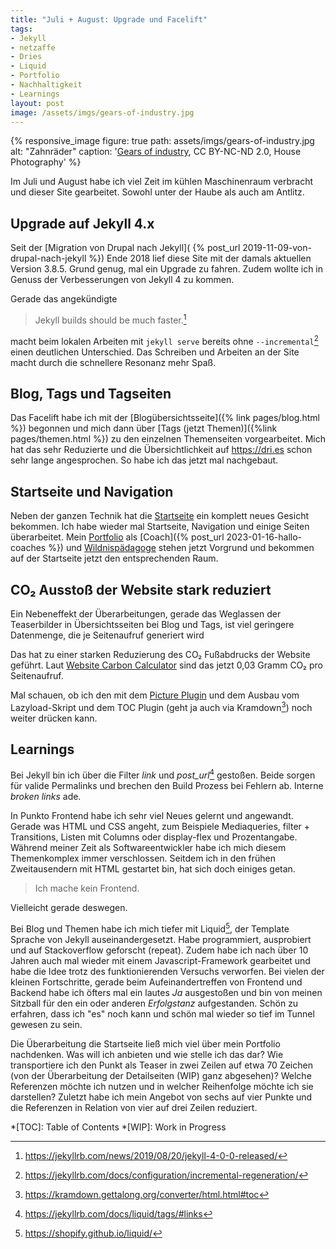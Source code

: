 ```yaml
---
title: "Juli + August: Upgrade und Facelift"
tags:
- Jekyll
- netzaffe
- Dries
- Liquid
- Portfolio
- Nachhaltigkeit
- Learnings
layout: post
image: /assets/imgs/gears-of-industry.jpg
---
```

{% responsive_image figure: true 
path: assets/imgs/gears-of-industry.jpg 
alt: "Zahnräder" 
caption: '<a href="https://www.flickr.com/photos/housephotography/953871961/">Gears of industry</a>, 
CC BY-NC-ND 2.0, House Photography' %}

Im Juli und August habe ich viel Zeit im kühlen Maschinenraum verbracht 
und dieser Site gearbeitet. 
Sowohl unter der Haube als auch am Antlitz.

## Upgrade auf Jekyll 4.x

Seit der [Migration von Drupal nach Jekyll](
{% post_url  2019-11-09-von-drupal-nach-jekyll %})
Ende 2018 lief diese Site 
mit der damals aktuellen Version 3.8.5.
Grund genug, mal ein Upgrade zu fahren.
Zudem wollte ich in Genuss der Verbesserungen von Jekyll 4 zu kommen.

Gerade das angekündigte 

> Jekyll builds should be much faster.[^j4] 

macht beim lokalen Arbeiten mit `jekyll serve` bereits 
ohne `--incremental`[^inc] einen deutlichen Unterschied.
Das Schreiben und Arbeiten an der Site 
macht durch die schnellere Resonanz mehr Spaß. 

## Blog, Tags und Tagseiten

Das Facelift habe ich mit der [Blogübersichtsseite]({% link pages/blog.html %}) begonnen
und mich dann über [Tags (jetzt Themen)]({%link pages/themen.html %}) zu den einzelnen Themenseiten vorgearbeitet.
Mich hat das sehr Reduzierte und die Übersichtlichkeit 
auf <https://dri.es> schon sehr lange angesprochen. 
So habe ich das jetzt mal nachgebaut.

## Startseite und Navigation

Neben der ganzen Technik hat die [Startseite](/) ein komplett neues Gesicht bekommen.
Ich habe wieder mal Startseite, Navigation und einige Seiten überarbeitet.
Mein [Portfolio](/#mein-angebot) als [Coach]({% post_url 2023-01-16-hallo-coaches %}) 
und [Wildnispädagoge](/thema/wildnispadagogik/) 
stehen jetzt Vorgrund 
und bekommen auf der Startseite jetzt den entsprechenden Raum. 

## CO₂ Ausstoß der Website stark reduziert

Ein Nebeneffekt der Überarbeitungen, gerade das Weglassen der Teaserbilder 
in Übersichtsseiten bei Blog und Tags, 
ist viel geringere Datenmenge, die je Seitenaufruf generiert wird

Das hat zu einer starken Reduzierung des CO₂ Fußabdrucks der Website geführt.
Laut [Website Carbon Calculator](
https://www.websitecarbon.com/website/florian-latzel-io/) 
sind das jetzt 0,03 Gramm CO₂ pro Seitenaufruf.

Mal schauen, ob ich den mit dem [Picture Plugin](
https://rbuchberger.github.io/jekyll_picture_tag/)
und dem Ausbau vom Lazyload-Skript und dem TOC Plugin (geht ja auch via Kramdown[^toc])
noch weiter drücken kann.

## Learnings

Bei Jekyll bin ich über die Filter *link* und *post_url*[^links] gestoßen.
Beide sorgen für valide Permalinks 
und brechen den Build Prozess bei Fehlern ab. 
Interne *broken links* ade.

In Punkto Frontend habe ich sehr viel Neues gelernt und angewandt.
Gerade was HTML und CSS angeht, zum Beispiele Mediaqueries,
filter + Transitions, Listen mit Columns oder display-flex und Prozentangabe.
Während meiner Zeit als Softwareentwickler habe ich mich 
diesem Themenkomplex immer verschlossen.
Seitdem ich in den frühen Zweitausendern mit HTML gestartet bin,
hat sich doch einiges getan.

> Ich mache kein Frontend.

Vielleicht gerade deswegen.

Bei Blog und Themen habe ich mich tiefer mit Liquid[^liquid], 
der Template Sprache von Jekyll auseinandergesetzt.
Habe programmiert, ausprobiert und auf Stackoverflow geforscht (repeat).
Zudem habe ich nach über 10 Jahren auch mal wieder mit einem Javascript-Framework 
gearbeitet und habe die Idee trotz des funktionierenden Versuchs verworfen.
Bei vielen der kleinen Fortschritte, 
gerade beim Aufeinandertreffen von Frontend und Backend 
habe ich öfters mal ein lautes *Ja* ausgestoßen 
und bin von meinen Sitzball für den ein oder anderen *Erfolgstanz* aufgestanden.
Schön zu erfahren, dass ich "es" noch kann 
und schön mal wieder so tief im Tunnel gewesen zu sein. 

Die Überarbeitung die Startseite ließ mich 
viel über mein Portfolio nachdenken.
Was will ich anbieten und wie stelle ich das dar?
Wie transportiere ich den Punkt als Teaser in zwei Zeilen auf etwa 70 Zeichen
(von der Überarbeitung der Detailseiten (WIP) ganz abgesehen)?
Welche Referenzen möchte ich nutzen 
und in welcher Reihenfolge möchte ich sie darstellen? 
Zuletzt habe ich mein Angebot von sechs auf vier Punkte
und die Referenzen in Relation von vier auf drei Zeilen reduziert.

[^j4]: <https://jekyllrb.com/news/2019/08/20/jekyll-4-0-0-released/>
[^inc]: <https://jekyllrb.com/docs/configuration/incremental-regeneration/>
[^links]: <https://jekyllrb.com/docs/liquid/tags/#links>
[^liquid]: <https://shopify.github.io/liquid/>
[^toc]: <https://kramdown.gettalong.org/converter/html.html#toc>

*[TOC]: Table of Contents
*[WIP]: Work in Progress
